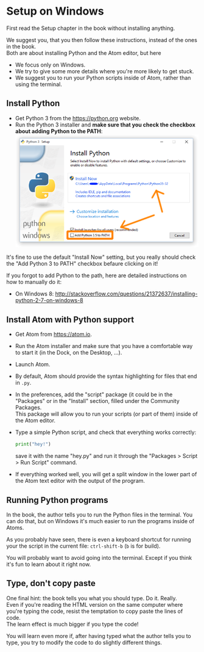 # Setup on Windows

First read the Setup chapter in the book without installing anything.

We suggest you, that you then follow these instructions, instead of the ones in the book.  
Both are about installing Python and the Atom editor, but here

- We focus only on Windows.
- We try to give some more details where you're more likely to get stuck.
- We suggest you to run your Python scripts inside of Atom, rather than using the terminal.

## Install Python

- Get Python 3 from the https://python.org website.
- Run the Python 3 installer and __make sure that you check the checkbox about adding Python to the PATH__:
  ![](images/python-win-installer.png)

It's fine to use the default "Install Now" setting, but you really should check the "Add Python 3 to PATH" checkbox befaure clicking on it!

If you forgot to add Python to the path, here are detailed instructions on how to manually do it:

- On Windows 8: http://stackoverflow.com/questions/21372637/installing-python-2-7-on-windows-8

## Install Atom with Python support

- Get Atom from <https://atom.io>.
- Run the Atom installer and make sure that you have a comfortable way to start it (in the Dock, on the Desktop, ...).
- Launch Atom.
- By default, Atom should provide the syntax highlighting for files that end in `.py`.
- In the preferences, add the "script" package (it could be in the "Packages" or in the "Install" section, filled under the Community Packages.  
  This package will allow you to run your scripts (or part of them) inside of the Atom editor.
- Type a simple Python script, and check that everything works correctly:
  
  ~~~.py
  print("hey!")
  ~~~
  
  save it with the name "hey.py" and run it through the "Packages > Script > Run Script" command.
- If everything worked well, you will get a split window in the lower part of the Atom text editor with the output of the program.

## Running Python programs

In the book, the author tells you to run the Python files in the terminal. You can do that, but on Windows it's much easier to run the programs inside of Atoms.

As you probably have seen, there is even a keyboard shortcut for running your the script in the current file: `ctrl-shift-b` (`b` is for build).

You will probably want to avoid going into the terminal. Except if you think it's fun to learn about it right now.

## Type, don't copy paste

One final hint: the book tells you what you should type. Do it. Really.  
Even if you're reading the HTML version on the same computer where you're typing the code, resist the temptation to copy paste the lines of code.  
The learn effect is much bigger if you type the code!

You will learn even more if, after having typed what the author tells you to type, you try to modify the code to do slightly different things.
